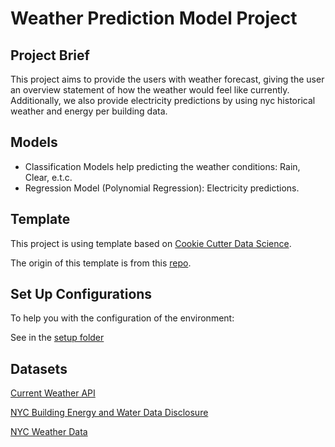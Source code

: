 # Weather Prediction Model Project

## Project Brief
This project aims to provide the users with weather forecast, giving the user an overview statement of how the weather would feel like currently. Additionally, we also provide electricity predictions by using nyc historical weather and energy per building data.

## Models
- Classification Models help predicting the weather conditions: Rain, Clear, e.t.c.
- Regression Model (Polynomial Regression): Electricity predictions. 


## Template
This project is using template based on [Cookie Cutter Data Science](https://drivendata.github.io/cookiecutter-data-science/).

The origin of this template is from this [repo](https://github.com/daveebbelaar/data-science-template).

## Set Up Configurations
To help you with the configuration of the environment:

See in the [setup folder](/setup/README.md)

## Datasets
[Current Weather API](https://www.weatherapi.com/docs/)

[NYC Building Energy and Water Data Disclosure](https://data.cityofnewyork.us/Environment/NYC-Building-Energy-and-Water-Data-Disclosure-for-/5zyy-y8am/about_data)

[NYC Weather Data](https://www.kaggle.com/datasets/ahmadrezarostamani/nyc-weather)